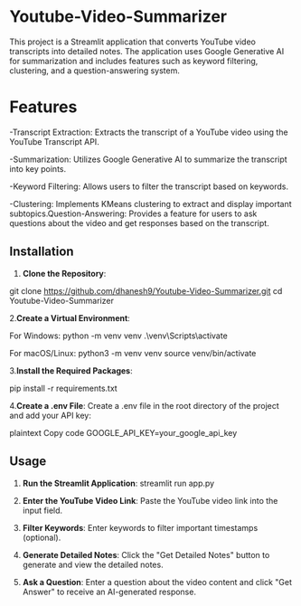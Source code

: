 # Youtube-Video-Summarizer
This project is a Streamlit application that converts YouTube video transcripts into detailed notes. The application uses Google Generative AI for summarization and includes features such as keyword filtering, clustering, and a question-answering system.

# Features
-Transcript Extraction: Extracts the transcript of a YouTube video using the YouTube Transcript API.

-Summarization: Utilizes Google Generative AI to summarize the transcript into key points.

-Keyword Filtering: Allows users to filter the transcript based on keywords.

-Clustering: Implements KMeans clustering to extract and display important subtopics.Question-Answering: Provides a feature for users to ask questions about the video and get responses based on the transcript.

## Installation


1. **Clone the Repository**:

git clone https://github.com/dhanesh9/Youtube-Video-Summarizer.git
cd Youtube-Video-Summarizer

2.**Create a Virtual Environment**:

For Windows:
python -m venv venv
.\venv\Scripts\activate

For macOS/Linux:
python3 -m venv venv
source venv/bin/activate

3.**Install the Required Packages**:

pip install -r requirements.txt

4.**Create a .env File**:
Create a .env file in the root directory of the project and add your API key:

plaintext
Copy code
GOOGLE_API_KEY=your_google_api_key

## Usage
1. **Run the Streamlit Application**: streamlit run app.py

2. **Enter the YouTube Video Link**:
Paste the YouTube video link into the input field.

3. **Filter Keywords**:
Enter keywords to filter important timestamps (optional).

4. **Generate Detailed Notes**:
Click the "Get Detailed Notes" button to generate and view the detailed notes.

5. **Ask a Question**:
Enter a question about the video content and click "Get Answer" to receive an AI-generated response.
